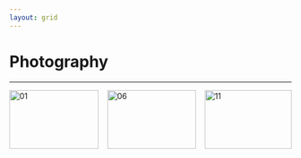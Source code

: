 ```yaml
---
layout: grid
---
```

# Photography
---

<div class="row"> 
  <div class="column">
    <img src="/assets/photos/chiroptology/01_IMG_2563.jpg" loading="lazy" decoding="async" style="width:100%" alt="01">
    <img src="/assets/photos/chiroptology/02_IMG_2547.JPG" loading="lazy" decoding="async" style="width:100%" alt="02">
    <img src="/assets/photos/chiroptology/03_IMG_5306.JPG" loading="lazy" decoding="async" style="width:100%" alt="03">
    <img src="/assets/photos/chiroptology/04_IMG_2406.JPG" loading="lazy" decoding="async" style="width:100%" alt="04">
    <img src="/assets/photos/chiroptology/05_IMG_1995.JPG" loading="lazy" decoding="async" style="width:100%" alt="05">
  </div>
  <div class="column">
    <img src="/assets/photos/chiroptology/06_P1012854.JPG" loading="lazy" decoding="async" style="width:100%" alt="06">
    <img src="/assets/photos/chiroptology/07_P1012904.JPG" loading="lazy" decoding="async" style="width:100%" alt="07">
    <img src="/assets/photos/chiroptology/08_37499008_Unknown.JPG" loading="lazy" decoding="async" style="width:100%" alt="08">
    <img src="/assets/photos/chiroptology/09_IMG_1747.JPG" loading="lazy" decoding="async" style="width:100%" alt="09">
    <img src="/assets/photos/chiroptology/10_IMG_3159.JPG" loading="lazy" decoding="async" style="width:100%" alt="10">
  </div>  
  <div class="column">
    <img src="/assets/photos/chiroptology/11_IMG_5163.JPG" loading="lazy" decoding="async" style="width:100%" alt="11">
    <img src="/assets/photos/chiroptology/12_IMG_0363.JPG" loading="lazy" decoding="async" style="width:100%" alt="12">
    <img src="/assets/photos/chiroptology/13_IMG_2666.JPG" loading="lazy" decoding="async" style="width:100%" alt="13">
    <img src="/assets/photos/chiroptology/14_IMG_1759.JPG" loading="lazy" decoding="async" style="width:100%" alt="14">
    <img src="/assets/photos/chiroptology/15_IMG_5222.JPG" loading="lazy" decoding="async" style="width:100%" alt="15">
  </div>
</div>
<br>

<!-- Modal -->
<div id="modal" class="modal">
  <span class="close" onclick="closeModal()">&times;</span>
  <div class="modal-content">
    <img id="modal-image" src="" alt="">
    <a class="prev" onclick="changeSlide(-1)">&#10094;</a>
    <a class="next" onclick="changeSlide(1)">&#10095;</a>
  </div>
</div>

<script>
  const images = Array.from(document.querySelectorAll(".row img"));
  const modal = document.getElementById("modal");
  const modalImage = document.getElementById("modal-image");
  let currentIndex = 0;

  images.forEach((img, index) => {
    img.addEventListener("click", () => {
      currentIndex = index;
      openModal();
    });
  });

  function openModal() {
    modal.style.display = "flex";
    showSlide(currentIndex);
  }

  function closeModal() {
    modal.style.display = "none";
  }

  function changeSlide(n) {
    currentIndex = (currentIndex + n + images.length) % images.length;
    showSlide(currentIndex);
  }

  function showSlide(index) {
    modalImage.src = images[index].src;
    modalImage.alt = images[index].alt;
  }

  // Close modal when clicking outside of the image area (on the background)
  modal.addEventListener("click", function (e) {
    // Only close the modal if the click is outside the modal-content
    if (!e.target.closest(".modal-content")) {
      closeModal();
    }
  });

  // Prevent clicks on the image from closing the modal (we only want clicks on the background)
  modalImage.addEventListener("click", function (e) {
    e.stopPropagation();  // Prevent click from propagating to the modal (background)
  });

  // Keyboard controls: Arrow keys to navigate and ESC to close
  document.addEventListener("keydown", function (e) {
    if (modal.style.display === "flex") {
      if (e.key === "ArrowLeft") {
        changeSlide(-1); // Move to previous image
      } else if (e.key === "ArrowRight") {
        changeSlide(1); // Move to next image
      } else if (e.key === "Escape") {
        closeModal(); // Close the modal
      }
    }
  });
</script>

<style>
/* Flexbox layout */
.row {
  display: flex;
  flex-wrap: wrap;
  gap: 16px; /* Adjust this value for space between images */
}

.column {
  flex: 1 1 calc(33.333% - 16px); /* 3 images per row, considering the gap */
}

.column img {
  width: 100%; /* Ensure each image takes up the full width of its column */
  height: auto;
  display: block;
}

/* Modal styling */
.modal {
  display: none; /* Hide on page load */
  position: fixed;
  z-index: 1;
  left: 0;
  top: 0;
  width: 100%;
  height: 100%;
  background-color: rgba(0, 0, 0, 0.8);
  justify-content: center;
  align-items: center;
}

.modal-content {
  position: relative;
  max-width: 90vw;
  max-height: 90vh;
  display: flex;
  justify-content: center;
  align-items: center;
}

.modal-content img {
  max-width: 70%;
  max-height: 70%;
  margin: auto;
  display: block;
}

.close {
  position: absolute;
  top: 15px;
  right: 35px;
  color: #f1f1f1;
  font-size: 40px;
  font-weight: bold;
  cursor: pointer;
  background-color: transparent;
  border: none;
}

a.prev, a.next {
  position: absolute;
  top: 50%;
  color: white;
  font-size: 40px;
  font-weight: bold;
  cursor: pointer;
  padding: 16px;
  border: none;
}

a.prev {
  left: 10px;
}

a.next {
  right: 10px;
}

a.prev:hover, a.next:hover {
  color: #bbb;
}

@media (max-width: 768px) {
  .column {
    flex: 1 1 calc(50% - 16px); /* 2 items per row on smaller screens */
  }
}

@media (max-width: 480px) {
  .column {
    flex: 1 1 calc(100% - 16px); /* 1 item per row on very small screens */
  }
}
</style>
